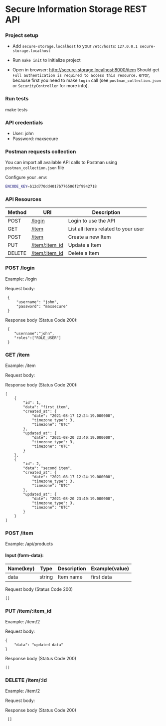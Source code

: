 # Secure Information Storage REST API

### Project setup

* Add `secure-storage.localhost` to your `/etc/hosts`: `127.0.0.1 secure-storage.localhost`

* Run `make init` to initialize project

* Open in browser: http://secure-storage.localhost:8000/item Should get `Full authentication is required to access this resource.` error, because first you need to make `login` call (see `postman_collection.json` or `SecurityController` for more info).

### Run tests

make tests

### API credentials

* User: john
* Password: maxsecure

### Postman requests collection

You can import all available API calls to Postman using `postman_collection.json` file


Configure your .env:
```sh
ENCODE_KEY=b12d770dd4017b776506f2f9942718
```


### API Resources


| Method | URI | Description |
| ------ | ------ | ------ |
| POST | [/login](#post-login) | Login to use the API |
| GET | [/item](#get-item) | List all items related to your user |
| POST | [/item](#post-item) | Create a new Item |
| PUT | [/item/:item_id](#put-itemitem_id) | Update a Item |
| DELETE | [/item/:item_id](#put-itemitem_id) | Delete a Item |


### POST /login

Example: /login

Request body:

     {
         "username": "john",
         "password": "maxsecure"
     }

Response body (Status Code 200):

     {
        "username":"john",
        "roles":["ROLE_USER"]
     }

### GET /item

Example: /item

Request body:

Response body (Status Code 200):

    [
        {
            "id": 1,
            "data": "first item",
            "created_at": {
                "date": "2021-08-17 12:24:19.000000",
                "timezone_type": 3,
                "timezone": "UTC"
            },
            "updated_at": {
                "date": "2021-08-20 23:40:19.000000",
                "timezone_type": 3,
                "timezone": "UTC"
            }
        },
        {
            "id": 2,
            "data": "second item",
            "created_at": {
                "date": "2021-08-17 12:24:19.000000",
                "timezone_type": 3,
                "timezone": "UTC"
            },
            "updated_at": {
                "date": "2021-08-20 23:40:19.000000",
                "timezone_type": 3,
                "timezone": "UTC"
            }
        }
    ]

### POST /item

Example: /api/products

#### Input (form-data):

| Name(key) | Type | Description | Example(value) |
| ------ | ------ | ------ | ------ |
| data | string | Item name | first data |

Request body (Status Code 200)

    []

### PUT /item/:item_id

Example: /item/2

Request body:

    {
        "data": "updated data"
    }

Response body (Status Code 200)

    []
    
### DELETE /item/:id

Example: /item/2

Request body:

Response body (Status Code 200)

     []
    
